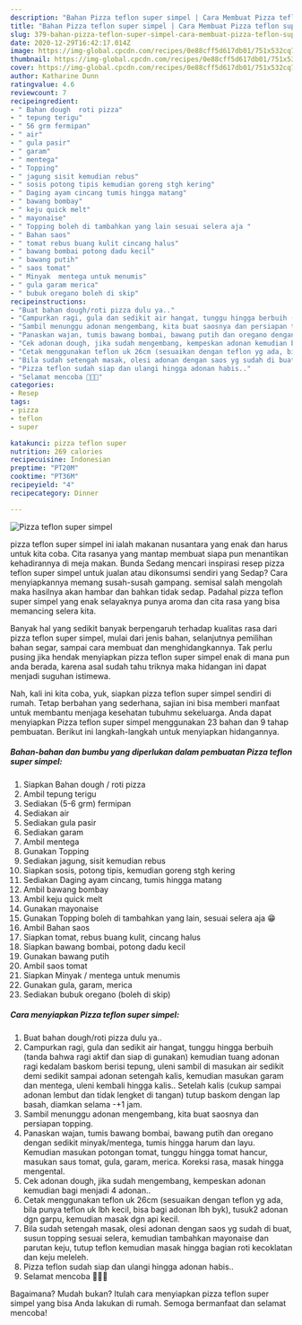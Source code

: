 ```yaml
---
description: "Bahan Pizza teflon super simpel | Cara Membuat Pizza teflon super simpel Yang Lezat"
title: "Bahan Pizza teflon super simpel | Cara Membuat Pizza teflon super simpel Yang Lezat"
slug: 379-bahan-pizza-teflon-super-simpel-cara-membuat-pizza-teflon-super-simpel-yang-lezat
date: 2020-12-29T16:42:17.014Z
image: https://img-global.cpcdn.com/recipes/0e88cff5d617db01/751x532cq70/pizza-teflon-super-simpel-foto-resep-utama.jpg
thumbnail: https://img-global.cpcdn.com/recipes/0e88cff5d617db01/751x532cq70/pizza-teflon-super-simpel-foto-resep-utama.jpg
cover: https://img-global.cpcdn.com/recipes/0e88cff5d617db01/751x532cq70/pizza-teflon-super-simpel-foto-resep-utama.jpg
author: Katharine Dunn
ratingvalue: 4.6
reviewcount: 7
recipeingredient:
- " Bahan dough  roti pizza"
- " tepung terigu"
- " 56 grm fermipan"
- " air"
- " gula pasir"
- " garam"
- " mentega"
- " Topping"
- " jagung sisit kemudian rebus"
- " sosis potong tipis kemudian goreng stgh kering"
- " Daging ayam cincang tumis hingga matang"
- " bawang bombay"
- " keju quick melt"
- " mayonaise"
- " Topping boleh di tambahkan yang lain sesuai selera aja "
- " Bahan saos"
- " tomat rebus buang kulit cincang halus"
- " bawang bombai potong dadu kecil"
- " bawang putih"
- " saos tomat"
- " Minyak  mentega untuk menumis"
- " gula garam merica"
- " bubuk oregano boleh di skip"
recipeinstructions:
- "Buat bahan dough/roti pizza dulu ya.."
- "Campurkan ragi, gula dan sedikit air hangat, tunggu hingga berbuih (tanda bahwa ragi aktif dan siap di gunakan) kemudian tuang adonan ragi kedalam baskom berisi tepung, uleni sambil di masukan air sedikit demi sedikit sampai adonan setengah kalis, kemudian masukan garam dan mentega, uleni kembali hingga kalis.. Setelah kalis (cukup sampai adonan lembut dan tidak lengket di tangan) tutup baskom dengan lap basah, diamkan selama -+1 jam."
- "Sambil menunggu adonan mengembang, kita buat saosnya dan persiapan topping."
- "Panaskan wajan, tumis bawang bombai, bawang putih dan oregano dengan sedikit minyak/mentega, tumis hingga harum dan layu. Kemudian masukan potongan tomat, tunggu hingga tomat hancur, masukan saus tomat, gula, garam, merica. Koreksi rasa, masak hingga mengental."
- "Cek adonan dough, jika sudah mengembang, kempeskan adonan kemudian bagi menjadi 4 adonan.."
- "Cetak menggunakan teflon uk 26cm (sesuaikan dengan teflon yg ada, bila punya teflon uk lbh kecil, bisa bagi adonan lbh byk), tusuk2 adonan dgn garpu, kemudian masak dgn api kecil."
- "Bila sudah setengah masak, olesi adonan dengan saos yg sudah di buat, susun topping sesuai selera, kemudian tambahkan mayonaise dan parutan keju, tutup teflon kemudian masak hingga bagian roti kecoklatan dan keju meleleh."
- "Pizza teflon sudah siap dan ulangi hingga adonan habis.."
- "Selamat mencoba 🥰😍😘"
categories:
- Resep
tags:
- pizza
- teflon
- super

katakunci: pizza teflon super 
nutrition: 269 calories
recipecuisine: Indonesian
preptime: "PT20M"
cooktime: "PT36M"
recipeyield: "4"
recipecategory: Dinner

---
```



![Pizza teflon super simpel](https://img-global.cpcdn.com/recipes/0e88cff5d617db01/751x532cq70/pizza-teflon-super-simpel-foto-resep-utama.jpg)


pizza teflon super simpel ini ialah makanan nusantara yang enak dan harus untuk kita coba. Cita rasanya yang mantap membuat siapa pun menantikan kehadirannya di meja makan.
Bunda Sedang mencari inspirasi resep pizza teflon super simpel untuk jualan atau dikonsumsi sendiri yang Sedap? Cara menyiapkannya memang susah-susah gampang. semisal salah mengolah maka hasilnya akan hambar dan bahkan tidak sedap. Padahal pizza teflon super simpel yang enak selayaknya punya aroma dan cita rasa yang bisa memancing selera kita.

Banyak hal yang sedikit banyak berpengaruh terhadap kualitas rasa dari pizza teflon super simpel, mulai dari jenis bahan, selanjutnya pemilihan bahan segar, sampai cara membuat dan menghidangkannya. Tak perlu pusing jika hendak menyiapkan pizza teflon super simpel enak di mana pun anda berada, karena asal sudah tahu triknya maka hidangan ini dapat menjadi suguhan istimewa.




Nah, kali ini kita coba, yuk, siapkan pizza teflon super simpel sendiri di rumah. Tetap berbahan yang sederhana, sajian ini bisa memberi manfaat untuk membantu menjaga kesehatan tubuhmu sekeluarga. Anda dapat menyiapkan Pizza teflon super simpel menggunakan 23 bahan dan 9 tahap pembuatan. Berikut ini langkah-langkah untuk menyiapkan hidangannya.

<!--inarticleads1-->

##### Bahan-bahan dan bumbu yang diperlukan dalam pembuatan Pizza teflon super simpel:

1. Siapkan  Bahan dough / roti pizza
1. Ambil  tepung terigu
1. Sediakan  (5-6 grm) fermipan
1. Sediakan  air
1. Sediakan  gula pasir
1. Sediakan  garam
1. Ambil  mentega
1. Gunakan  Topping
1. Sediakan  jagung, sisit kemudian rebus
1. Siapkan  sosis, potong tipis, kemudian goreng stgh kering
1. Sediakan  Daging ayam cincang, tumis hingga matang
1. Ambil  bawang bombay
1. Ambil  keju quick melt
1. Gunakan  mayonaise
1. Gunakan  Topping boleh di tambahkan yang lain, sesuai selera aja 😁
1. Ambil  Bahan saos
1. Siapkan  tomat, rebus buang kulit, cincang halus
1. Siapkan  bawang bombai, potong dadu kecil
1. Gunakan  bawang putih
1. Ambil  saos tomat
1. Siapkan  Minyak / mentega untuk menumis
1. Gunakan  gula, garam, merica
1. Sediakan  bubuk oregano (boleh di skip)




<!--inarticleads2-->

##### Cara menyiapkan Pizza teflon super simpel:

1. Buat bahan dough/roti pizza dulu ya..
1. Campurkan ragi, gula dan sedikit air hangat, tunggu hingga berbuih (tanda bahwa ragi aktif dan siap di gunakan) kemudian tuang adonan ragi kedalam baskom berisi tepung, uleni sambil di masukan air sedikit demi sedikit sampai adonan setengah kalis, kemudian masukan garam dan mentega, uleni kembali hingga kalis.. Setelah kalis (cukup sampai adonan lembut dan tidak lengket di tangan) tutup baskom dengan lap basah, diamkan selama -+1 jam.
1. Sambil menunggu adonan mengembang, kita buat saosnya dan persiapan topping.
1. Panaskan wajan, tumis bawang bombai, bawang putih dan oregano dengan sedikit minyak/mentega, tumis hingga harum dan layu. Kemudian masukan potongan tomat, tunggu hingga tomat hancur, masukan saus tomat, gula, garam, merica. Koreksi rasa, masak hingga mengental.
1. Cek adonan dough, jika sudah mengembang, kempeskan adonan kemudian bagi menjadi 4 adonan..
1. Cetak menggunakan teflon uk 26cm (sesuaikan dengan teflon yg ada, bila punya teflon uk lbh kecil, bisa bagi adonan lbh byk), tusuk2 adonan dgn garpu, kemudian masak dgn api kecil.
1. Bila sudah setengah masak, olesi adonan dengan saos yg sudah di buat, susun topping sesuai selera, kemudian tambahkan mayonaise dan parutan keju, tutup teflon kemudian masak hingga bagian roti kecoklatan dan keju meleleh.
1. Pizza teflon sudah siap dan ulangi hingga adonan habis..
1. Selamat mencoba 🥰😍😘




Bagaimana? Mudah bukan? Itulah cara menyiapkan pizza teflon super simpel yang bisa Anda lakukan di rumah. Semoga bermanfaat dan selamat mencoba!
